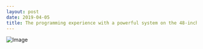 ```yaml
---
layout: post
date: 2019-04-05
title: The programming experience with a powerful system on the 48-inch monitor.
---
```


![Image](http://basemax.github.io/assets/image/programming-48-inch-monitor.jpg)
